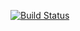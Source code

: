 [![Build Status](https://travis-ci.org/devw/angular_test.svg)](https://travis-ci.org/devw/angular_test)

